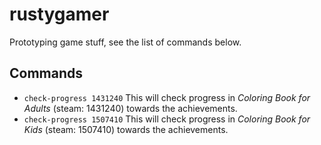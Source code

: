 # rustygamer

Prototyping game stuff, see the list of commands below.

## Commands

* ```check-progress 1431240``` This will check progress in *Coloring Book for Adults* (steam: 1431240) towards the achievements.
* ```check-progress 1507410``` This will check progress in *Coloring Book for Kids* (steam: 1507410) towards the achievements.
